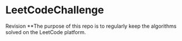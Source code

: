 # LeetCodeChallenge
Revision 
**The purpose of this repo is to regularly keep the algorithms solved on the LeetCode platform.

